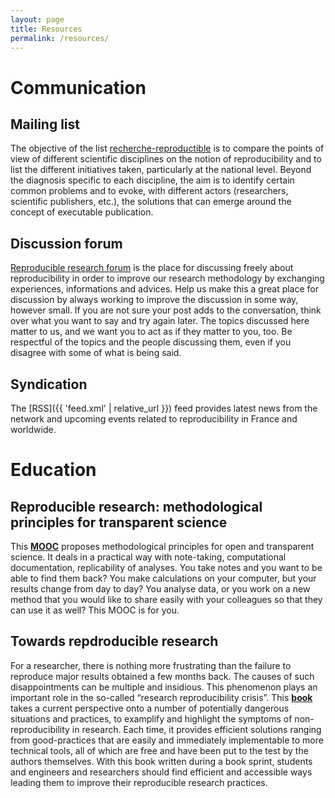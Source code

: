```yaml
---
layout: page
title: Resources
permalink: /resources/
---
```


# Communication

## Mailing list

The objective of the list [recherche-reproductible](https://listes.univ-orleans.fr/sympa/subscribe/recherche-reproductible) is to compare the points of view of different scientific disciplines on the notion of reproducibility and to list the different initiatives taken, particularly at the national level. Beyond the diagnosis specific to each discipline, the aim is to identify certain common problems and to evoke, with different actors (researchers, scientific publishers, etc.), the solutions that can emerge around the concept of executable publication.

## Discussion forum

[Reproducible research forum](https://reproducible-research.inria.fr/about) is the place for discussing freely about reproducibility in order to improve our research methodology by exchanging experiences, informations and advices.
Help us make this a great place for discussion by always working to improve the discussion in some way, however small. If you are not sure your post adds to the conversation, think over what you want to say and try again later.
The topics discussed here matter to us, and we want you to act as if they matter to you, too. Be respectful of the topics and the people discussing them, even if you disagree with some of what is being said.

## Syndication

The [RSS]({{ 'feed.xml' | relative_url }}) feed provides latest news from the network and upcoming events related to reproducibility in France and worldwide.

# Education

## Reproducible research: methodological principles for transparent science

  This **[MOOC](https://www.fun-mooc.fr/en/courses/reproducible-research-methodological-principles-transparent-scie/)** proposes methodological principles for open and transparent science. It deals in a practical way with note-taking, computational documentation, replicability of analyses. You take notes and you want to be able to find them back? You make calculations on your computer, but your results change from day to day? You analyse data, or you work on a new method that you would like to share easily with your colleagues so that they can use it as well? This MOOC is for you.


## Towards repdroducible research

For a researcher, there is nothing more frustrating than the failure to reproduce major results obtained a few months back. The causes of such disappointments can be multiple and insidious. This phenomenon plays an important role in the so-called “research reproducibility crisis”. This **[book](https://rr-france.github.io/bookrr/)** takes a current perspective onto a number of potentially dangerous situations and practices, to examplify and highlight the symptoms of non-reproducibility in research. Each time, it provides efficient solutions ranging from good-practices that are easily and immediately implementable to more technical tools, all of which are free and have been put to the test by the authors themselves. With this book written during a book sprint, students and engineers and researchers should find efficient and accessible ways leading them to improve their reproducible research practices.

